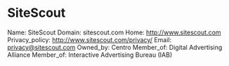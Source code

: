 
# SiteScout

Name: SiteScout
Domain: sitescout.com
Home: http://www.sitescout.com
Privacy_policy: http://www.sitescout.com/privacy/
Email: privacy@sitescout.com
Owned_by: Centro
Member_of: Digital Advertising Alliance
Member_of: Interactive Advertising Bureau (IAB)
